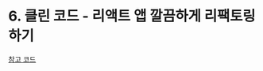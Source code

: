 # 6. 클린 코드 - 리액트 앱 깔끔하게 리팩토링하기

[참고 코드](../../example-projects/react-cats/src4/components/ListRow/index.js)
